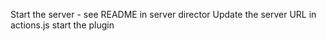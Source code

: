 Start the server - see README in server director
Update the server URL in actions.js
start the plugin